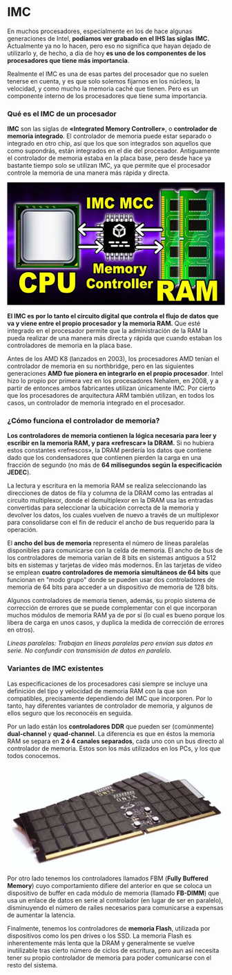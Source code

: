 # IMC

En muchos procesadores, especialmente en los de hace algunas generaciones de Intel, **podíamos ver grabado en el IHS las siglas IMC.** Actualmente ya no lo hacen, pero eso no significa que hayan dejado de utilizarlo y, de hecho, a día de hoy **es uno de los componentes de los procesadores que tiene más importancia**.

Realmente el IMC es una de esas partes del procesador que no suelen tenerse en cuenta, y es que solo solemos fijarnos en los núcleos, la velocidad, y como mucho la memoria caché que tienen. Pero es un componente interno de los procesadores que tiene suma importancia.



### Qué es el IMC de un procesador

**IMC** son las siglas de **«Integrated Memory Controller»**, o **controlador de memoria integrado**. El controlador de memoria puede estar separado o integrado en otro chip, así que los que son integrados son aquellos que como supondrás, están integrados en el die del procesador. Antiguamente el controlador de memoria estaba en la placa base, pero desde hace ya bastante tiempo solo se utilizan IMC, ya que permite que el procesador controle la memoria de una manera más rápida y directa.

![MMC](./images/IMC-Procesador-e1586950820398.webp)

**El IMC es por lo tanto el circuito digital que controla el flujo de datos que va y viene entre el propio procesador y la memoria RAM.** Que esté integrado en el procesador permite que la administración de la RAM la pueda realizar de una manera más directa y rápida que cuando estaban los controladores de memoria en la placa base.

Antes de los AMD K8 (lanzados en 2003), los procesadores AMD tenían el controlador de memoria en su northbridge, pero en las siguientes generaciones **AMD fue pionera en integrarlo en el propio procesador**. Intel hizo lo propio por primera vez en los procesadores Nehalem, en 2008, y a partir de entonces ambos fabricantes utilizan únicamente IMC. Por cierto que los procesadores de arquitectura ARM también utilizan, en todos los casos, un controlador de memoria integrado en el procesador.



### ¿Cómo funciona el controlador de memoria?

**Los controladores de memoria contienen la lógica necesaria para leer y escribir en la memoria RAM, y para «refrescar» la DRAM.** Si no hubiera estos constantes «refrescos», la DRAM perdería los datos que contiene dado que los condensadores que contienen pierden la carga en una fracción de segundo (no más de **64 milisegundos según la especificación JEDEC**).

La lectura y escritura en la memoria RAM se realiza seleccionando las direcciones de datos de fila y columna de la DRAM como las entradas al circuito multiplexor, donde el demultiplexor en la DRAM usa las entradas convertidas para seleccionar la ubicación correcta de la memoria y devolver los datos, los cuales vuelven de nuevo a través de un multiplexor para consolidarse con el fin de reducir el ancho de bus requerido para la operación.

El **ancho del bus de memoria** representa el número de líneas paralelas disponibles para comunicarse con la celda de memoria. El ancho de bus de los controladores de memoria varían de 8 bits en sistemas antiguos a 512 bits en sistemas y tarjetas de vídeo más modernos. En las tarjetas de vídeo se emplean **cuatro controladores de memoria simultáneos de 64 bits** que funcionan en "modo grupo" donde se pueden usar dos controladores de memoria de 64 bits para acceder a un dispositivo de memoria de 128 bits.

Algunos controladores de memoria tienen, además, su propio sistema de corrección de errores que se puede complementar con el que incorporan muchos módulos de memoria RAM ya de por sí (lo cual es bueno porque los libera de carga en unos casos, y duplica la medida de corrección de errores en otros).

*Líneas paralelas: Trabajan en líneas paralelas pero envían sus datos en serie. No confundir con transmisión de datos en paralelo.*



### Variantes de IMC existentes

Las especificaciones de los procesadores casi siempre se incluye una definición del tipo y velocidad de memoria RAM con la que son compatibles, precisamente dependiendo del IMC que incorporen. Por lo tanto, hay diferentes variantes de controlador de memoria, y algunos de ellos seguro que los reconocéis en seguida.

Por un lado están los **controladores DDR** que pueden ser (comúnmente) **dual-channel** y **quad-channel**. La diferencia es que en éstos la memoria RAM se separa en **2 ó 4 canales separados**, cada uno con un bus directo al controlador de memoria. Estos son los más utilizados en los PCs, y los que todos conocemos.

![memoria-dram](./images/Memoria-PRAM.webp)

Por otro lado tenemos los controladores llamados FBM (**Fully Buffered Memory**) cuyo comportamiento difiere del anterior en que se coloca un dispositivo de buffer en cada módulo de memoria (llamado **FB-DIMM**) que usa un enlace de datos en serie al controlador (en lugar de ser en paralelo), disminuyendo el número de raíles necesarios para comunicarse a expensas de aumentar la latencia.

Finalmente, tenemos los controladores de **memoria Flash**, utilizada por dispositivos como los pen drives o los SSD. La memoria Flash es inherentemente más lenta que la DRAM y generalmente se vuelve inutilizable tras cierto número de ciclos de escritura, pero aun así necesita tener su propio controlador de memoria para poder comunicarse con el resto del sistema.